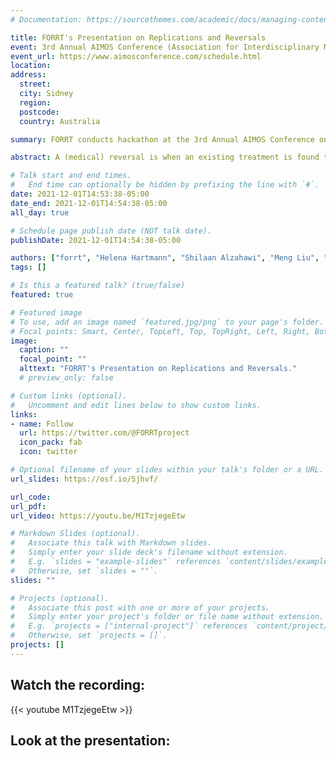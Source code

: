 ```yaml
---
# Documentation: https://sourcethemes.com/academic/docs/managing-content/

title: FORRT's Presentation on Replications and Reversals
event: 3rd Annual AIMOS Conference (Association for Interdisciplinary Metaresearch and Open Science)
event_url: https://www.aimosconference.com/schedule.html
location: 
address:
  street:
  city: Sidney
  region:
  postcode:
  country: Australia

summary: FORRT conducts hackathon at the 3rd Annual AIMOS Conference on its Replications and Reversals project.

abstract: A (medical) reversal is when an existing treatment is found to be ineffective and harmful. In recent years, scholarship in Psychology showed that only 40-65% of some classic results were replicated. And even in those that replicated, the average effect found was half the originally reported effect. Psychology is not alone, medicine, cancer biology, and economics all have their share of irreplicable results. It is based on this that FORRT started a new initiative ("Replications & Reversals in Social Sciences") that collate reversal effects in social sciences to encourage researchers and educators to incorporate replications of these effects into their students' project (e.g., third-year, thesis, course work) as a means to provide them with the opportunity to experience the research processes directly, assess their ability to perform and report scientific research, and to help evaluate the robustness of the original study, thereby also helping them become good consumers of research. Join us in this hackathon to join this project, help collate reversals, and, eventually, draft a manuscript about the pedagogical consequences and applications of this project.

# Talk start and end times.
#   End time can optionally be hidden by prefixing the line with `#`.
date: 2021-12-01T14:53:38-05:00
date_end: 2021-12-01T14:54:38-05:00
all_day: true

# Schedule page publish date (NOT talk date).
publishDate: 2021-12-01T14:54:38-05:00

authors: ["forrt", "Helena Hartmann", "Shilaan Alzahawi", "Meng Liu", "Mahmoud Elsherif", "Alaa AlDoh", "Gavin Leech",  "Flavio Azevedo"]
tags: []

# Is this a featured talk? (true/false)
featured: true

# Featured image
# To use, add an image named `featured.jpg/png` to your page's folder. 
# Focal points: Smart, Center, TopLeft, Top, TopRight, Left, Right, BottomLeft, Bottom, BottomRight.
image:
  caption: ""
  focal_point: ""
  alttext: "FORRT's Presentation on Replications and Reversals."
  # preview_only: false

# Custom links (optional).
#   Uncomment and edit lines below to show custom links.
links:
- name: Follow
  url: https://twitter.com/@FORRTproject
  icon_pack: fab
  icon: twitter

# Optional filename of your slides within your talk's folder or a URL.
url_slides: https://osf.io/5jhvf/

url_code:
url_pdf:
url_video: https://youtu.be/M1TzjegeEtw

# Markdown Slides (optional).
#   Associate this talk with Markdown slides.
#   Simply enter your slide deck's filename without extension.
#   E.g. `slides = "example-slides"` references `content/slides/example-slides.md`.
#   Otherwise, set `slides = ""`.
slides: ""

# Projects (optional).
#   Associate this post with one or more of your projects.
#   Simply enter your project's folder or file name without extension.
#   E.g. `projects = ["internal-project"]` references `content/project/deep-learning/index.md`.
#   Otherwise, set `projects = []`.
projects: []
---
```


## Watch the recording: 

{{< youtube M1TzjegeEtw >}}

## Look at the presentation:
